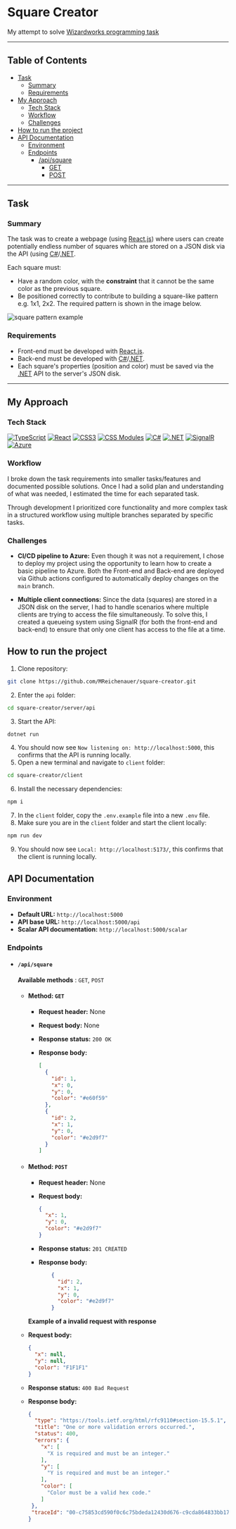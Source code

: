 
# Square Creator
My attempt to solve [Wizardworks programming task](https://github.com/Wizardworks-AB/programmeringsuppgift/blob/master/Wizardworks%20-%20programmeringsuppgift.pdf)

---
## Table of Contents
* [Task](#task)
  * [Summary](#summary)
  * [Requirements](#requirements)
* [My Approach](#my-approach)
  * [Tech Stack](#tech-stack)
  * [Workflow](#workflow)
  * [Challenges](#challenges)
* [How to run the project](#how-to-run-the-project)
* [API Documentation](#api-documentation)
  * [Environment](#environment)
  * [Endpoints](#endpoints)
    * [/api/square](#apisquare)
      * [GET](#method-get)
      * [POST](#method-post)
---
## Task
### Summary
The task was to create a webpage (using [React.js](https://react.dev/)) where users can create potentially endless number of squares which are stored on a JSON disk via the API (using [C#](https://dotnet.microsoft.com/en-us/languages/csharp)/[.NET](https://learn.microsoft.com/en-us/dotnet/).

Each square must:
- Have a random color, with the **constraint** that it cannot be the same color as the previous square.
- Be positioned correctly to contribute to building a square-like pattern e.g. 1x1, 2x2. The required pattern is shown in the image below.


![square pattern example](https://github.com/user-attachments/assets/5412125b-8e5d-4513-b10f-9cba7c75de8a)

### Requirements
 * Front-end must be developed with [React.js](https://react.dev/).
 * Back-end must be developed with [C#](https://dotnet.microsoft.com/en-us/languages/csharp)/[.NET](https://learn.microsoft.com/en-us/dotnet/).
 * Each square's properties (position and color) must be saved via the [.NET](https://learn.microsoft.com/en-us/dotnet/) API to the server's JSON disk.
---
## My Approach
### Tech Stack
[![TypeScript](https://img.shields.io/badge/TypeScript-3178C6?style=for-the-badge&logo=typescript&logoColor=white)](https://www.typescriptlang.org/)
[![React](https://img.shields.io/badge/React-20232A?style=for-the-badge&logo=react&logoColor=61DAFB)](https://react.dev)
[![CSS3](https://img.shields.io/badge/CSS3-1572B6?style=for-the-badge&logo=css3&logoColor=white)](https://developer.mozilla.org/en-US/docs/Web/CSS)
[![CSS Modules](https://img.shields.io/badge/CSS%20Modules-2D2D2D?style=for-the-badge&logo=css3&logoColor=white)](https://github.com/css-modules/css-modules)
[![C#](https://img.shields.io/badge/C%23-239120?style=for-the-badge&logo=c-sharp&logoColor=white)](https://learn.microsoft.com/en-us/dotnet/csharp/)
[![.NET](https://img.shields.io/badge/.NET-512BD4?style=for-the-badge&logo=dotnet&logoColor=white)](https://dotnet.microsoft.com/)
[![SignalR](https://img.shields.io/badge/SignalR-5C2D91?style=for-the-badge&logo=signalr&logoColor=white)](https://learn.microsoft.com/en-us/aspnet/core/signalr/)
[![Azure](https://img.shields.io/badge/Azure-0078D4?style=for-the-badge&logo=microsoft-azure&logoColor=white)](https://azure.microsoft.com/)
### Workflow
I broke down the task requirements into smaller tasks/features and documented possible solutions. Once I had a solid plan and understanding of what was needed, I estimated the time for each separated task. 

Through development I prioritized core functionality and more complex task in a structured workflow using multiple branches separated by specific tasks.


### Challenges
* **CI/CD pipeline to Azure:** Even though it was not a requirement, I chose to deploy my project using the opportunity to learn how to create a basic pipeline to Azure. Both the Front-end and Back-end are deployed via Github actions configured to automatically deploy changes on the `main` branch.

* **Multiple client connections:** Since the data (squares) are stored in a JSON disk on the server, I had to handle scenarios where multiple clients are trying to access the file simultaneously. To solve this, I created a queueing system using SignalR (for both the front-end and back-end) to ensure that only one client has access to the file at a time.

## How to run the project
1. Clone repository: 
```bash
git clone https://github.com/MReichenauer/square-creator.git
```
2. Enter the `api` folder:
```bash
cd square-creator/server/api
```
3. Start the API:
```bash
dotnet run
```
4. You should now see `Now listening on: http://localhost:5000`, this confirms that the API is running locally.
5. Open a new terminal and navigate to `client` folder:
```bash
cd square-creator/client
```
6. Install the necessary dependencies:
```bash
npm i
```
7. In the `client` folder, copy the `.env.example` file into a new `.env` file.
8. Make sure you are in the `client` folder and start the client locally: 
```bash
npm run dev
```
9. You should now see `Local: http://localhost:5173/`, this confirms that the client is running locally.

## API Documentation
### Environment
* **Default URL:** `http://localhost:5000`
* **API base URL:** `http://localhost:5000/api` 
* **Scalar API documentation:** `http://localhost:5000/scalar`

### Endpoints
* #### `/api/square`
  **Available methods** : `GET`, `POST`

  * #### Method: `GET`
    * **Request header:** None
    * **Request body:** None
    * **Response status:** `200 OK`
    * **Response body:**
  
        ```json
        [
          {
            "id": 1,
            "x": 0,
            "y": 0,
            "color": "#e60f59"
          },
          {
            "id": 2,
            "x": 1,
            "y": 0,
            "color": "#e2d9f7"
          }
        ]
      ```
  * #### Method: `POST`
    * **Request header:** None
    * **Request body:**
      ```json
      {
        "x": 1,
        "y": 0,
        "color": "#e2d9f7"
      }
      ```
    * **Response status:** `201 CREATED`
    * **Response body:**
   
        ```json
            {
              "id": 2,
              "x": 1,
              "y": 0,
              "color": "#e2d9f7"
            }
      ```
    **Example of a invalid request with response**
   * **Request body:**
      ```json
      {
        "x": null,
        "y": null,
        "color": "F1F1F1"
      }
      ```
   * **Response status:** `400 Bad Request`
   * **Response body:**
   
      ```json
      {
        "type": "https://tools.ietf.org/html/rfc9110#section-15.5.1",
        "title": "One or more validation errors occurred.",
        "status": 400,
        "errors": {
          "x": [
            "X is required and must be an integer."
          ],
          "y": [
            "Y is required and must be an integer."
          ],
          "color": [
            "Color must be a valid hex code."
          ]
       },
       "traceId": "00-c75853cd590f0c6c75bdeda12430d676-c9cda864833bb172-00"
     }
  ```


